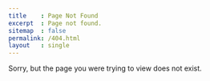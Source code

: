 ```yaml
---
title    : Page Not Found
excerpt  : Page not found.
sitemap  : false
permalink: /404.html
layout   : single
---
```


Sorry, but the page you were trying to view does not exist.
